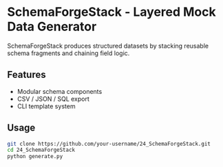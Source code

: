 # SchemaForgeStack - Layered Mock Data Generator

SchemaForgeStack produces structured datasets by stacking reusable schema fragments and chaining field logic.

## Features
- Modular schema components  
- CSV / JSON / SQL export  
- CLI template system  

## Usage
```bash
git clone https://github.com/your-username/24_SchemaForgeStack.git
cd 24_SchemaForgeStack
python generate.py
